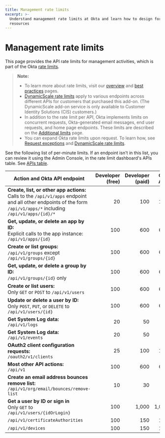 ```yaml
---
title: Management rate limits
excerpt: >-
  Understand management rate limits at Okta and learn how to design for efficient use of
  resources
---
```


# Management rate limits

This page provides the API rate limits for management activities, which is part of the Okta [rate limits](/docs/reference/rate-limits).

> **Note:**
>
> * To learn more about rate limits, visit our [overview](/docs/reference/rate-limits) and [best practices](/docs/reference/rl-best-practices) pages.
> * [DynamicScale rate limits](/docs/reference/rl-dynamic-scale/) apply to various endpoints across different APIs for customers that purchased this add-on. (The DynamicScale add-on service is only available to Customer Identity Solutions (CIS) customers.)
> * In addition to the rate limit per API, Okta implements limits on concurrent requests, Okta-generated email messages, end user requests, and home page endpoints. These limits are described on the [Additional limits](/docs/reference/rl-additional-limits/) page.
> * You can expand Okta rate limits upon request. To learn how, see [Request exceptions](/docs/reference/rl-best-practices/#request-rate-limit-exceptions) and [DynamicScale rate limits](/docs/reference/rl-dynamic-scale/).
>

See the following list of per-minute limits. If an endpoint isn't in this list, you can review it using the Admin Console, in the rate limit dashboard's APIs table. See [APIs table](/docs/reference/rl-dashboard/#apis-table).

| Action and Okta API endpoint                                                                                                       | Developer (free) | Developer (paid) | One App | Enterprise | Workforce identity    |
| ---------------------------------------------------------------------------------------------------------------------------------- | ----------------: | ----------------: | -------: | ----------: | ---------------------: |
| **Create, list, or other app actions:**<br> Calls to the `/api/v1/apps` endpoint and all other endpoints of the form `/api/v1/apps/*` including `/api/v1/apps/{id}/*`                                                     | 20               | 100              | 100     | 100        | 100                   |
| **Get, update, or delete an app by ID:**<br> Explicit calls to the app instance: `/api/v1/apps/{id}`                                                    | 100              | 600              | 600     | 600        | 500                   |
| **Create or list groups:**<br>`/api/v1/groups` except `/api/v1/groups/{id}`                                                       | 100              | 600              | 600     | 600        | 500                   |
| **Get, update, or delete a group by ID:**<br>`/api/v1/groups/{id}` only                                                           | 100              | 600              | 600     | 600        | 1,000                 |
| **Create or list users:**<br>Only `GET` or `POST` to `/api/v1/users`                                                               | 100              | 600              | 600     | 600        | 600                   |
| **Update or delete a user by ID:**<br>Only `POST`, `PUT`, or `DELETE` to `/api/v1/users/{id}`                                      | 100              | 600              | 600     | 600        | 600                   |
| **Get System Log data:**<br>`/api/v1/logs`                                                                                         | 20               | 50               | 50      | 50         | 120                   |
| **Get System Log data:**<br>`/api/v1/events`                                                                                       | 20               | 50               | 50      | 50         | 100                   |
| **OAuth2 client configuration requests:**<br>`/oauth2/v1/clients`                                                                  | 25               | 100              | 100     | 100        | 100                   |
| **Most other API actions:**<br>`/api/v1`                                                                                           | 100              | 600              | 600     | 600        | 1,200                 |
| **Create an email address bounces remove list:**<br>`/api/v1/org/email/bounces/remove-list`                                                                  | 10               | 30               | 30      | 60         | 60                    |
| **Get a user by ID or sign in**<br>Only `GET` to `/api/v1/users/{idOrLogin}`                                                      | 100              | 1,000            | 1,000   | 1,000      | 2,000                 |
| `/api/v1/certificateAuthorities`                                                                                                   | 100              | 150              | 150     | 150        | 100                   |
| `/api/v1/devices`                                                                                                                  | 100              | 150              | 150     | 150        | 100                   |
